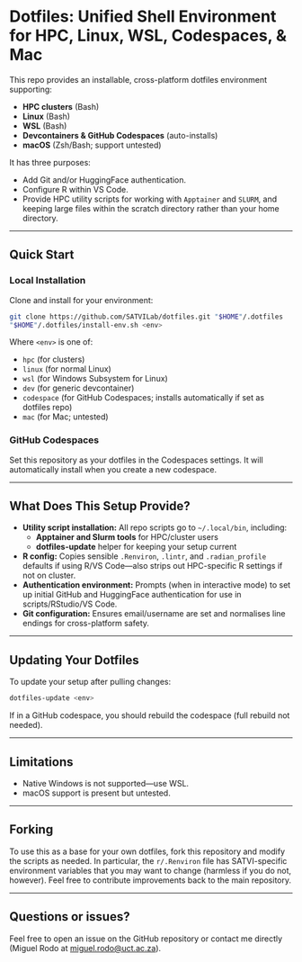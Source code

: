 # Dotfiles: Unified Shell Environment for HPC, Linux, WSL, Codespaces, & Mac

This repo provides an installable, cross-platform dotfiles environment supporting:

* **HPC clusters** (Bash)
* **Linux** (Bash)
* **WSL** (Bash)
* **Devcontainers & GitHub Codespaces** (auto-installs)
* **macOS** (Zsh/Bash; support untested)

It has three purposes:

- Add Git and/or HuggingFace authentication.
- Configure R within VS Code.
- Provide HPC utility scripts for working with `Apptainer` and `SLURM`, and keeping large files within the scratch directory rather than your home directory.

---

## Quick Start

### Local Installation

Clone and install for your environment:

```bash
git clone https://github.com/SATVILab/dotfiles.git "$HOME"/.dotfiles
"$HOME"/.dotfiles/install-env.sh <env>
```

Where `<env>` is one of:

* `hpc` (for clusters)
* `linux` (for normal Linux)
* `wsl` (for Windows Subsystem for Linux)
* `dev` (for generic devcontainer)
* `codespace` (for GitHub Codespaces; installs automatically if set as dotfiles repo)
* `mac` (for Mac; untested)

### GitHub Codespaces

Set this repository as your dotfiles in the Codespaces settings. It will automatically install when you create a new codespace.

---

## What Does This Setup Provide?

* **Utility script installation:**
  All repo scripts go to `~/.local/bin`, including:
  * **Apptainer and Slurm tools** for HPC/cluster users
  * **dotfiles-update** helper for keeping your setup current
* **R config:**
  Copies sensible `.Renviron`, `.lintr`, and `.radian_profile` defaults if using R/VS Code—also strips out HPC-specific R settings if not on cluster.
* **Authentication environment:**
  Prompts (when in interactive mode) to set up initial GitHub and HuggingFace authentication for use in scripts/RStudio/VS Code.
* **Git configuration:**
  Ensures email/username are set and normalises line endings for cross-platform safety.

---

## Updating Your Dotfiles

To update your setup after pulling changes:

```bash
dotfiles-update <env>
```

If in a GitHub codespace, you should rebuild the codespace (full rebuild not needed).

---

## Limitations

* Native Windows is not supported—use WSL.
* macOS support is present but untested.

---

## Forking

To use this as a base for your own dotfiles, fork this repository and modify the scripts as needed.
In particular, the `r/.Renviron` file has SATVI-specific environment variables that you may want to change (harmless if you do not, however).
Feel free to contribute improvements back to the main repository.

---

## Questions or issues?

Feel free to open an issue on the GitHub repository or contact me directly (Miguel Rodo at miguel.rodo@uct.ac.za).

